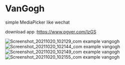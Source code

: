 # VanGogh
 simple MediaPicker like wechat
 
 download app :https://www.pgyer.com/lzGS
 
![Screenshot_20211020_102129_com example vangogh](https://user-images.githubusercontent.com/26602893/138018759-2f563d40-96f8-42f6-a4f0-5aaafab4feef.jpg)
![Screenshot_20211020_102144_com example vangogh](https://user-images.githubusercontent.com/26602893/138018766-57c18a38-8b1a-4ced-a7bd-c6a88b3ab866.jpg)
![Screenshot_20211020_102149_com example vangogh](https://user-images.githubusercontent.com/26602893/138018774-71d96eb8-fed4-4e88-ae96-344f62edfa80.jpg)
![Screenshot_20211020_102155_com example vangogh](https://user-images.githubusercontent.com/26602893/138018778-320b6f97-a180-4347-8e5e-a6c65188b244.jpg)
